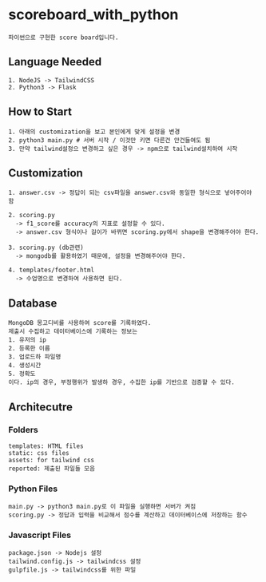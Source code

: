 # scoreboard_with_python
    파이썬으로 구현한 score board입니다.
  
## Language Needed
    1. NodeJS -> TailwindCSS
    2. Python3 -> Flask

## How to Start
    1. 아래의 customization을 보고 본인에게 맞게 설정을 변경 
    2. python3 main.py # 서버 시작 / 이것만 키면 다른건 안건들여도 됨
    3. 만약 tailwind설정으 변경하고 싶은 경우 -> npm으로 tailwind설치하여 시작

## Customization
    1. answer.csv -> 정답이 되는 csv파일을 answer.csv와 동일한 형식으로 넣어주어야 함
    
    2. scoring.py
      -> f1_score를 accuracy의 지표로 설정할 수 있다. 
      -> answer.csv 형식이나 길이가 바뀌면 scoring.py에서 shape을 변경해주어야 한다.
    
    3. scoring.py (db관련)
      -> mongodb를 활용하였기 때문에, 설정을 변경해주어야 한다.
    
    4. templates/footer.html
      -> 수업명으로 변경하여 사용하면 된다.

## Database
    MongoDB 몽고디비를 사용하여 score를 기록하였다.
    제출시 수집하고 데이터베이스에 기록하는 정보는
    1. 유저의 ip
    2. 등록한 이름
    3. 업로드하 파일명
    4. 생성시간
    5. 정확도
    이다. ip의 경우, 부정행위가 발생하 경우, 수집한 ip를 기반으로 검증할 수 있다.

## Architecutre
### Folders
    templates: HTML files
    static: css files
    assets: for tailwind css
    reported: 제출된 파일들 모음
  
### Python Files
    main.py -> python3 main.py로 이 파일을 실행하면 서버가 켜짐
    scoring.py -> 정답과 입력을 비교해서 점수를 계산하고 데이터베이스에 저장하는 함수

### Javascript Files
    package.json -> Nodejs 설정
    tailwind.config.js -> tailwindcss 설정
    gulpfile.js -> tailwindcss를 위한 파일
  
  
